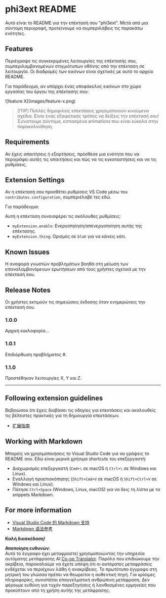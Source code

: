 <!--
CO_OP_TRANSLATOR_METADATA:
{
  "original_hash": "be0b2937160c486180ded27e4f14adeb",
  "translation_date": "2025-07-16T16:54:13+00:00",
  "source_file": "code/07.Lab/01/Apple/phi3ext/README.md",
  "language_code": "el"
}
-->
# phi3ext README

Αυτό είναι το README για την επέκτασή σου "phi3ext". Μετά από μια σύντομη περιγραφή, προτείνουμε να συμπεριλάβεις τις παρακάτω ενότητες.

## Features

Περιέγραψε τις συγκεκριμένες λειτουργίες της επέκτασής σου, συμπεριλαμβανομένων στιγμιότυπων οθόνης από την επέκταση σε λειτουργία. Οι διαδρομές των εικόνων είναι σχετικές με αυτό το αρχείο README.

Για παράδειγμα, αν υπάρχει ένας υποφάκελος εικόνων στο χώρο εργασίας του έργου της επέκτασής σου:

\!\[feature X\]\(images/feature-x.png\)

> [!TIP] Πολλές δημοφιλείς επεκτάσεις χρησιμοποιούν κινούμενα σχέδια. Είναι ένας εξαιρετικός τρόπος να δείξεις την επέκτασή σου! Συνιστούμε σύντομα, εστιασμένα animations που είναι εύκολα στην παρακολούθηση.

## Requirements

Αν έχεις απαιτήσεις ή εξαρτήσεις, πρόσθεσε μια ενότητα που να περιγράφει αυτές τις απαιτήσεις και πώς να τις εγκαταστήσεις και να τις ρυθμίσεις.

## Extension Settings

Αν η επέκτασή σου προσθέτει ρυθμίσεις VS Code μέσω του `contributes.configuration`, συμπεριέλαβέ τες εδώ.

Για παράδειγμα:

Αυτή η επέκταση συνεισφέρει τις ακόλουθες ρυθμίσεις:

* `myExtension.enable`: Ενεργοποίηση/απενεργοποίηση αυτής της επέκτασης.
* `myExtension.thing`: Ορισμός σε `blah` για να κάνεις κάτι.

## Known Issues

Η αναφορά γνωστών προβλημάτων βοηθά στη μείωση των επαναλαμβανόμενων ερωτήσεων από τους χρήστες σχετικά με την επέκτασή σου.

## Release Notes

Οι χρήστες εκτιμούν τις σημειώσεις έκδοσης όταν ενημερώνεις την επέκτασή σου.

### 1.0.0

Αρχική κυκλοφορία...

### 1.0.1

Επιδιόρθωση προβλήματος #.

### 1.1.0

Προστέθηκαν λειτουργίες X, Y και Z.

---

## Following extension guidelines

Βεβαιώσου ότι έχεις διαβάσει τις οδηγίες για επεκτάσεις και ακολουθείς τις βέλτιστες πρακτικές για τη δημιουργία επεκτάσεων.

* [扩展指南](https://code.visualstudio.com/api/references/extension-guidelines?WT.mc_id=aiml-137032-kinfeylo)

## Working with Markdown

Μπορείς να χρησιμοποιήσεις το Visual Studio Code για να γράψεις το README σου. Εδώ είναι μερικά χρήσιμα shortcuts του επεξεργαστή:

* Διαχωρισμός επεξεργαστή (`Cmd+\` σε macOS ή `Ctrl+\` σε Windows και Linux).
* Εναλλαγή προεπισκόπησης (`Shift+Cmd+V` σε macOS ή `Shift+Ctrl+V` σε Windows και Linux).
* Πάτησε `Ctrl+Space` (Windows, Linux, macOS) για να δεις τη λίστα με τα snippets Markdown.

## For more information

* [Visual Studio Code 的 Markdown 支持](http://code.visualstudio.com/docs/languages/markdown?WT.mc_id=aiml-137032-kinfeylo)
* [Markdown 语法参考](https://help.github.com/articles/markdown-basics/)

**Καλή διασκέδαση!**

**Αποποίηση ευθυνών**:  
Αυτό το έγγραφο έχει μεταφραστεί χρησιμοποιώντας την υπηρεσία αυτόματης μετάφρασης AI [Co-op Translator](https://github.com/Azure/co-op-translator). Παρόλο που επιδιώκουμε την ακρίβεια, παρακαλούμε να έχετε υπόψη ότι οι αυτόματες μεταφράσεις ενδέχεται να περιέχουν λάθη ή ανακρίβειες. Το πρωτότυπο έγγραφο στη μητρική του γλώσσα πρέπει να θεωρείται η αυθεντική πηγή. Για κρίσιμες πληροφορίες, συνιστάται επαγγελματική ανθρώπινη μετάφραση. Δεν φέρουμε ευθύνη για τυχόν παρεξηγήσεις ή λανθασμένες ερμηνείες που προκύπτουν από τη χρήση αυτής της μετάφρασης.